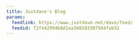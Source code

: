 ```yaml
---
title: Justdave's Blog
params:
  feedlink: https://www.justdave.net/dave/feed/
  feedid: f2f442994b8d1ea368583307584fab32
---
```

